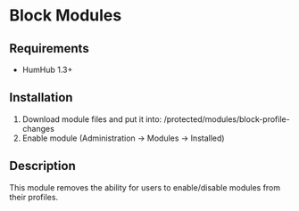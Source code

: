 # Block Modules

## Requirements

- HumHub 1.3+

## Installation

1. Download module files and put it into: /protected/modules/block-profile-changes
2. Enable module (Administration -> Modules -> Installed)

## Description

This module removes the ability for users to enable/disable modules from their profiles.
